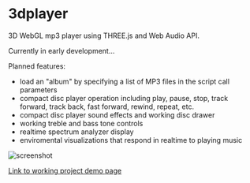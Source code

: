 # 3dplayer
3D WebGL mp3 player using THREE.js and Web Audio API.

Currently in early development...

Planned features: 
 - load an "album" by specifying a list of MP3 files in the script call parameters
 - compact disc player operation including play, pause, stop, track forward, track back, fast forward, rewind, repeat, etc.
 - compact disc player sound effects and working disc drawer
 - working treble and bass tone controls
 - realtime spectrum analyzer display
 - enviromental visualizations that respond in realtime to playing music
 
![screenshot](https://paulslocum.github.io/3dplayer/docs/screenshot.jpg)

[Link to working project demo page](https://paulslocum.github.io/3dplayer/)
